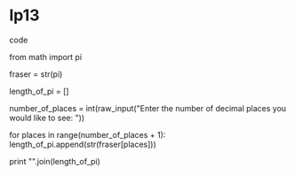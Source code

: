 # lp13
code

from math import pi

fraser = str(pi)

length_of_pi = []

number_of_places = int(raw_input("Enter the number of decimal places you would like to see: "))

for places in range(number_of_places + 1):  
    length_of_pi.append(str(fraser[places]))

print "".join(length_of_pi)

